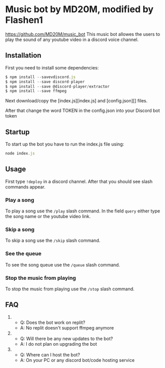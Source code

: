 # Music bot by MD20M, modified by Flashen1
https://github.com/MD20M/music_bot
This music bot allowes the users to play the sound of any youtube video in a discord voice channel.

## Installation
First you need to install some dependencies:
```js
$ npm install --savevdiscord.js
$ npm install --save discord-player
$ npm install --save @discord-player/extractor
$ npm install --save ffmpeg
```

Next download/copy the [index.js][index.js] and [config.json][] files.

After that change the word TOKEN in the config.json into your Discord bot token

## Startup
To start up the bot you have to run the index.js file using:
```js
node index.js
```

## Usage
First type `!deploy` in a discord channel. After that you should see slash commands appear.

### Play a song
To play a song use the `/play` slash command. In the field `query` either type the song name or the youtube video link.

### Skip a song
To skip a song use the `/skip` slash command.

### See the queue
To see the song queue use the `/queue` slash command.

### Stop the music from playing
To stop the music from playing use the `/stop` slash command.

## FAQ
1. - Q: Does the bot work on replit?
   - A: No replit doesn't support ffmpeg anymore
   
2. - Q: Will there be any new updates to the bot?
   - A: I do not plan on upgrading the bot

3. - Q: Where can I host the bot?
   - A: On your PC or any discord bot/code hosting service
